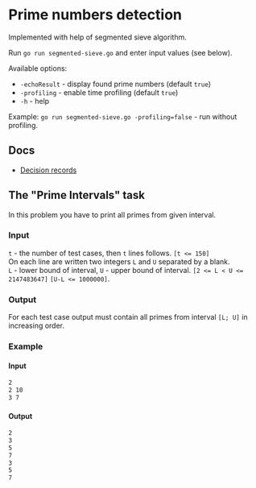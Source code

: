 # Prime numbers detection

Implemented with help of segmented sieve algorithm.

Run `go run segmented-sieve.go` and enter input values (see below).

Available options:
 
* `-echoResult` - display found prime numbers (default `true`)
* `-profiling` - enable time profiling (default `true`)
* `-h` - help

Example: `go run segmented-sieve.go -profiling=false` - run without profiling.

## Docs

* [Decision records](decision_records/decision_records.md)

## The "Prime Intervals" task

In this problem you have to print all primes from given interval.

### Input

`t` - the number of test cases, then `t` lines follows. `[t <= 150]`  
On each line are written two integers `L` and `U` separated by a blank.  
`L` - lower bound of interval, `U` - upper bound of interval. `[2 <= L < U <= 2147483647]` `[U-L <= 1000000]`.

### Output

For each test case output must contain all primes from interval `[L; U]` in increasing order.

### Example

#### Input

```sh
2
2 10
3 7
```

#### Output

```sh
2
3
5
7
3
5
7
```